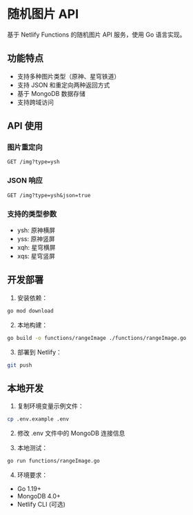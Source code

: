 # 随机图片 API

基于 Netlify Functions 的随机图片 API 服务，使用 Go 语言实现。

## 功能特点

- 支持多种图片类型（原神、星穹铁道）
- 支持 JSON 和重定向两种返回方式
- 基于 MongoDB 数据存储
- 支持跨域访问

## API 使用

### 图片重定向

```
GET /img?type=ysh
```

### JSON 响应

```
GET /img?type=ysh&json=true
```

### 支持的类型参数

- ysh: 原神横屏
- yss: 原神竖屏
- xqh: 星穹横屏
- xqs: 星穹竖屏

## 开发部署

1. 安装依赖：
```bash
go mod download
```

2. 本地构建：
```bash
go build -o functions/rangeImage ./functions/rangeImage.go
```

3. 部署到 Netlify：
```bash
git push
```

## 本地开发

1. 复制环境变量示例文件：
```bash
cp .env.example .env
```

2. 修改 .env 文件中的 MongoDB 连接信息

3. 本地测试：
```bash
go run functions/rangeImage.go
```

4. 环境要求：
- Go 1.19+
- MongoDB 4.0+
- Netlify CLI (可选)